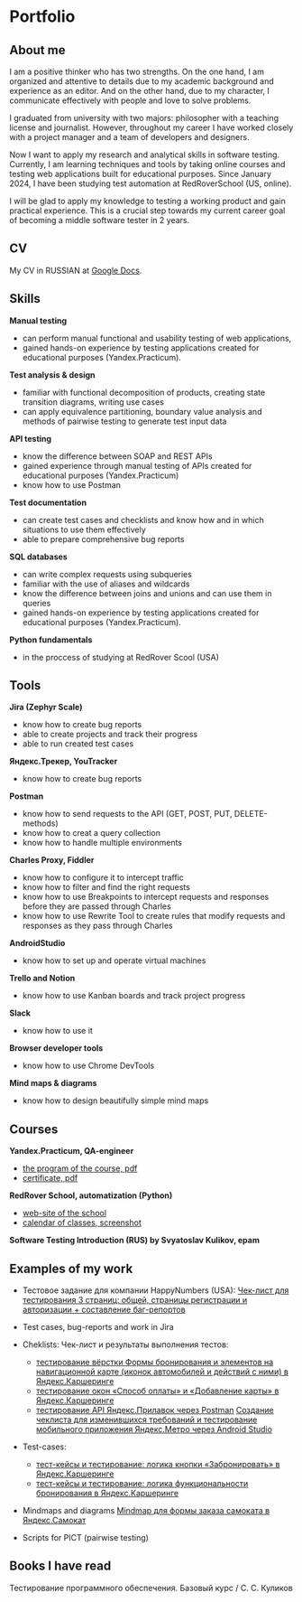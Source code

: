 # Portfolio

## About me
I am a positive thinker  who has two strengths. On the one hand, I am organized and attentive to details due to my academic background and experience as an editor. And on the other hand, due to my character, I communicate effectively with people and love to solve problems.

I graduated from university with two majors: philosopher with a teaching license and journalist. However, throughout my career I have worked closely with a project manager and a team of developers and designers. 

Now I want to apply my research and analytical skills in software testing. Currently, I am learning techniques and tools by taking online courses and testing web applications built for educational purposes. Since January 2024, I have been studying test automation at RedRoverSchool (US, online).

I will be glad to apply my knowledge to testing a working product and gain practical experience. This is a crucial step towards my current career goal of becoming a middle software tester in 2 years.

## CV

My CV in RUSSIAN at [Google Docs](https://docs.google.com/document/d/1GIDOC3KgzB26t7AtiIo1L4rO2iaqAG1dn19K6TetI8M/edit#heading=h.44sinio).

## Skills
**Manual testing**
* can perform manual functional and usability testing of web applications,
* gained hands-on experience by testing applications created for educational purposes (Yandex.Practicum).

**Test analysis & design**
* familiar with functional decomposition of products, creating state transition diagrams, writing use cases
* can apply equivalence partitioning, boundary value analysis and methods of pairwise testing to generate test input data

**API testing**
* know the difference between SOAP and REST APIs
* gained experience through manual testing of APIs created for educational purposes (Yandex.Practicum)
* know how to use Postman

**Test documentation**
* can create test cases and checklists and know how and in which situations to use them effectively
* able to prepare comprehensive bug reports

**SQL databases**
* can write complex requests using subqueries
* familiar with the use of aliases and wildcards
* know the difference between joins and unions and can use them in queries
* gained hands-on experience by testing applications created for educational purposes (Yandex.Practicum).

**Python fundamentals**
*  in the proccess of studying at RedRover Scool (USA)

## Tools
**Jira (Zephyr Scale)**
* know how to create bug reports
* able to create projects and track their progress
* able to run created test cases

**Яндекс.Трекер, YouTracker**
* know how to create bug reports

**Postman**
* know how to send requests to the API (GET, POST, PUT, DELETE-methods)
* know how to creat a query collection
* know how to handle multiple environments

**Charles Proxy, Fiddler**
* know how to configure it to intercept traffic
* know how to filter and find the right requests
* know how to use Breakpoints to intercept requests and responses before they are passed through Charles
* know how to use Rewrite Tool to create rules that modify requests and responses as they pass through Charles

**AndroidStudio**
* know how to set up and operate virtual machines

**Trello and Notion**
* know how to use Kanban boards and track project progress

**Slack**
* know how to use it

**Browser developer tools**
* know how to use Chrome DevTools
  
**Mind maps & diagrams**
* know how to design beautifully simple mind maps

## Courses
**Yandex.Practicum, QA-engineer**
* [the program of the course, pdf](https://code.s3.yandex.net/qa/files/qa-engineer-syllabus.pdf)
* [certificate, pdf](https://drive.google.com/file/d/1Ct0Wh9fulwymwAE89_q4Fsd8-MY9B9kb/view?usp=drive_link)

**RedRover School, automatization (Python)**
* [web-site of the school](https://www.redrover.school)
* [calendar of classes, screenshot](https://drive.google.com/file/d/1omJpyQuq9ZmXL2MvSyzjAiDgurpnNMlG/view?usp=drive_link)

**Software Testing Introduction (RUS) by Svyatoslav Kulikov, epam**

## Examples of my work
* Тестовое задание для компании HappyNumbers (USA): 
[Чек-лист для тестирования 3 страниц: общей, страницы регистрации и авторизации + составление баг-репортов](https://docs.google.com/spreadsheets/d/1kcAE1fiw9sncH19nygKMFfA5rEpVakSdP3m2jeroAjI/edit#gid=0)

* Test cases, bug-reports and work in Jira
  
* Cheklists:
  Чек-лист и результаты выполнения тестов:
  - [тестирование вёрстки Формы бронирования и элементов на навигационной карте (иконок автомобилей и действий с ними) в Яндекс.Каршеринге](https://docs.google.com/spreadsheets/d/1NrK25rpkPzOhCWTFEa4VNoDCe5DQV7tVOQxoM_S0ZtE/edit?usp=sharing)
  - [тестирование окон «Способ оплаты» и «Добавление карты» в Яндекс.Каршеринге](https://docs.google.com/spreadsheets/d/1lly-RpyTNetnCQUOkWRFwV2O1B3XXtu9C3nJUr3QCrw/edit?usp=sharing)
  - [тестирование API Яндекс.Прилавок через Postman](https://docs.google.com/spreadsheets/d/1HzxZC8yF2dQWXR_SQPcOPNa-lsqDzw5qzSeSHEdJ5JM/edit?usp=sharing)
  [Создание чеклиста для изменившихся требований и тестирование мобильного приложения Яндекс.Метро через Android Studio](https://docs.google.com/spreadsheets/d/1RYHRXgLqK-q8vUIdf_Y3VPcJf6j5LeQsSmhM5J2S7RM/edit?usp=sharing)
* Test-cases:
  - [тест-кейсы и тестирование: логика кнопки «Забронировать» в Яндекс.Каршеринге](https://docs.google.com/spreadsheets/d/1QTmhoEFuPGpiydDsU0Q93mFnM7aHWsBkQ3InOIdJ2qY/edit?usp=sharing)
  - [тест-кейсы и тестирование: логика функциональности бронирования в Яндекс.Каршеринге](https://docs.google.com/spreadsheets/d/1nokTUyK5z_my0IGiKROAXlWsmPlA2MlUufRem2bidGA/edit?usp=sharing)
    
* Mindmaps and diagrams
[Mindmap для формы заказа самоката в Яндекс.Самокат](https://miro.com/app/board/uXjVOo9gNhU=/?share_link_id=181010932186)
  
* Scripts for PICT (pairwise testing)
  
## Books I have read
Тестирование программного обеспечения. Базовый курс / С. С. Куликов

